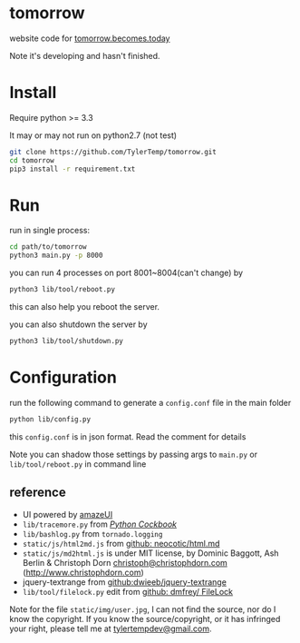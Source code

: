 # tomorrow

website code for [tomorrow.becomes.today](http://tomorrow.becomes.today)

Note it's developing and hasn't finished.

# Install

Require python >= 3.3

It may or may not run on python2.7 (not test)

```bash
git clone https://github.com/TylerTemp/tomorrow.git
cd tomorrow
pip3 install -r requirement.txt
```

# Run

run in single process:

```bash
cd path/to/tomorrow
python3 main.py -p 8000
```

you can run 4 processes on port 8001~8004(can't change) by

```bash
python3 lib/tool/reboot.py
```

this can also help you reboot the server.

you can also shutdown the server by

```bash
python3 lib/tool/shutdown.py
```

# Configuration

run the following command to generate a `config.conf` file in the main folder

```bash
python lib/config.py
```

this `config.conf` is in json format. Read the comment for details

Note you can shadow those settings by passing args to `main.py` or `lib/tool/reboot.py` in command line

## reference
* UI powered by [amazeUI](http://amazeui.org/)
* `lib/tracemore.py` from [*Python Cockbook*](http://www.amazon.com/Python-Cookbook-Third-David-Beazley/dp/1449340377/ref=sr_1_1?ie=UTF8&qid=1430528366&sr=8-1&keywords=python+cookbook)
* `lib/bashlog.py` from `tornado.logging`
* `static/js/html2md.js` from [github: neocotic/html.md](https://github.com/neocotic/html.md)
* `static/js/md2html.js` is under MIT license, by Dominic Baggott, Ash Berlin & Christoph Dorn <christoph@christophdorn.com> (http://www.christophdorn.com)
* jquery-textrange from [github:dwieeb/jquery-textrange](https://github.com/dwieeb/jquery-textrange)
* `lib/tool/filelock.py` edit from [github: dmfrey/ FileLock](https://github.com/dmfrey/FileLock)

Note for the file `static/img/user.jpg`, I can not find the source, nor do I know the copyright. If you know the source/copyright, or it has infringed your right, please tell me at <tylertempdev@gmail.com>.
